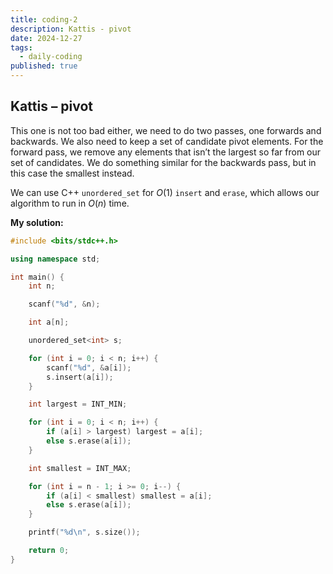 ```yaml
---
title: coding-2
description: Kattis - pivot
date: 2024-12-27
tags:
  - daily-coding
published: true
---
```

## Kattis – pivot
This one is not too bad either, we need to do two passes, one forwards and backwards. We also need to keep a set of candidate pivot elements. For the forward pass, we remove any elements that isn’t the largest so far from our set of candidates. We do something similar for the backwards pass, but in this case the smallest instead.

We can use C++ `unordered_set` for $O(1)$ `insert` and `erase`, which allows our algorithm to run in $O(n)$ time.

**My solution:**
```cpp
#include <bits/stdc++.h>

using namespace std;

int main() {
    int n;

    scanf("%d", &n);

    int a[n];

    unordered_set<int> s;

    for (int i = 0; i < n; i++) {
        scanf("%d", &a[i]);
        s.insert(a[i]);
    }

    int largest = INT_MIN;

    for (int i = 0; i < n; i++) {
        if (a[i] > largest) largest = a[i];
        else s.erase(a[i]);
    }

    int smallest = INT_MAX;

    for (int i = n - 1; i >= 0; i--) {
        if (a[i] < smallest) smallest = a[i];
        else s.erase(a[i]);
    }

    printf("%d\n", s.size());

    return 0;
}
```